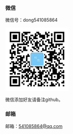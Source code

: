### 微信

微信号：dong541085864

<img src="/微信个人二维码.jpg" alt="微信个人二维码" width="200px" height="200px"/>

微信添加好友请备注github。

### 邮箱

邮箱：541085864@qq.com
